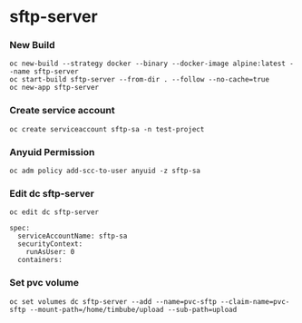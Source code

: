 # sftp-server

### New Build
```
oc new-build --strategy docker --binary --docker-image alpine:latest --name sftp-server
oc start-build sftp-server --from-dir . --follow --no-cache=true
oc new-app sftp-server
```

### Create service account
```
oc create serviceaccount sftp-sa -n test-project
```

### Anyuid Permission
```
oc adm policy add-scc-to-user anyuid -z sftp-sa
```

### Edit dc sftp-server
```
oc edit dc sftp-server

spec:
  serviceAccountName: sftp-sa
  securityContext:
    runAsUser: 0
  containers:
```

### Set pvc volume
```
oc set volumes dc sftp-server --add --name=pvc-sftp --claim-name=pvc-sftp --mount-path=/home/timbube/upload --sub-path=upload
```
